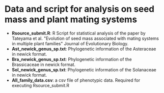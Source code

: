 # Data and script for analysis on seed mass and plant mating systems
- **Rsource_submit.R**: R Script for statistical analysis of the paper by Tateyama et al. "Evolution of seed mass associated with mating systems in multiple plant families" Journal of Evolutionary Biology.
- **Ast_newick_genus_sp.txt**: Phylogenetic information of the Asteraceae in newick format. 
- **Bra_newick_genus_sp.txt**: Phylogenetic information of the Brassicaceae in newick format. 
- **Sol_newick_genus_sp.txt**: Phylogenetic information of the Solanaceae in newick format. 
- **All_family_data.csv**: a csv file of phenotypic data. Required for executing Rsource_submit.R

